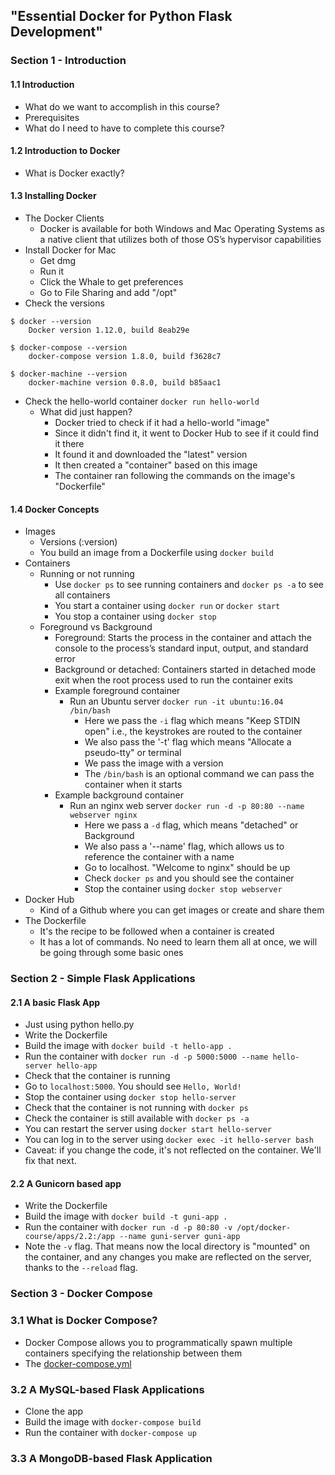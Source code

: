 ## "Essential Docker for Python Flask Development"

### Section 1 - Introduction

#### 1.1 Introduction

- What do we want to accomplish in this course?
- Prerequisites
- What do I need to have to complete this course?

#### 1.2 Introduction to Docker
- What is Docker exactly?

#### 1.3 Installing Docker
- The Docker Clients
  - Docker is available for both Windows and Mac Operating Systems as a native client that utilizes both of those OS’s hypervisor capabilities
- Install Docker for Mac
  - Get dmg
  - Run it
  - Click the Whale to get preferences
  - Go to File Sharing and add "/opt"
- Check the versions

```
$ docker --version
	Docker version 1.12.0, build 8eab29e

$ docker-compose --version
	docker-compose version 1.8.0, build f3628c7

$ docker-machine --version
	docker-machine version 0.8.0, build b85aac1
```

- Check the hello-world container `docker run hello-world`
  - What did just happen?
    - Docker tried to check if it had a hello-world "image"
    - Since it didn't find it, it went to Docker Hub to see if it could find it there
    - It found it and downloaded the "latest" version
    - It then created a "container" based on this image
    - The container ran following the commands on the image's "Dockerfile"

#### 1.4 Docker Concepts
- Images
  - Versions (:version)
  - You build an image from a Dockerfile using `docker build`
- Containers
  - Running or not running
    - Use `docker ps` to see running containers and `docker ps -a` to see all containers
    - You start a container using `docker run` or `docker start`
    - You stop a container using `docker stop`
  - Foreground vs Background
    - Foreground: Starts the process in the container and attach the console to the process’s standard input, output, and standard error
    - Background or detached: Containers started in detached mode exit when the root process used to run the container exits
    - Example foreground container
      - Run an Ubuntu server `docker run -it ubuntu:16.04 /bin/bash`
        - Here we pass the `-i` flag which means "Keep STDIN open" i.e., the keystrokes are routed to the container
        - We also pass the '-t' flag which means "Allocate a pseudo-tty" or terminal
        - We pass the image with a version
        - The `/bin/bash` is an optional command we can pass the container when it starts
    - Example background container
      - Run an nginx web server `docker run -d -p 80:80 --name webserver nginx`
        - Here we pass a `-d` flag, which means "detached" or Background
        - We also pass a '--name' flag, which allows us to reference the container with a name
        - Go to localhost. "Welcome to nginx" should be up
        - Check `docker ps` and you should see the container
        - Stop the container using `docker stop webserver`
- Docker Hub
  - Kind of a Github where you can get images or create and share them
- The Dockerfile
  - It's the recipe to be followed when a container is created
  - It has a lot of commands. No need to learn them all at once, we will be going through some basic ones

### Section 2 - Simple Flask Applications
#### 2.1 A basic Flask App
- Just using python hello.py
- Write the Dockerfile
- Build the image with `docker build -t hello-app .`
- Run the container with `docker run -d -p 5000:5000 --name hello-server hello-app`
- Check that the container is running
- Go to `localhost:5000`. You should see `Hello, World!`
- Stop the container using `docker stop hello-server`
- Check that the container is not running with `docker ps`
- Check the container is still available with `docker ps -a`
- You can restart the server using `docker start hello-server`
- You can log in to the server using `docker exec -it hello-server bash`
- Caveat: if you change the code, it's not reflected on the container. We'll fix that next.

#### 2.2 A Gunicorn based app
- Write the Dockerfile
- Build the image with `docker build -t guni-app .`
- Run the container with `docker run -d -p 80:80 -v /opt/docker-course/apps/2.2:/app --name guni-server guni-app`
- Note the `-v` flag. That means now the local directory is "mounted" on the container, and any changes you make are reflected on the server, thanks to the `--reload` flag.

### Section 3 - Docker Compose
### 3.1 What is Docker Compose?
- Docker Compose allows you to programmatically spawn multiple containers specifying the relationship between them
- The [docker-compose.yml](https://docs.docker.com/compose/compose-file/)

### 3.2 A MySQL-based Flask Applications
- Clone the app
- Build the image with `docker-compose build`
- Run the container with `docker-compose up`

### 3.3 A MongoDB-based Flask Application
